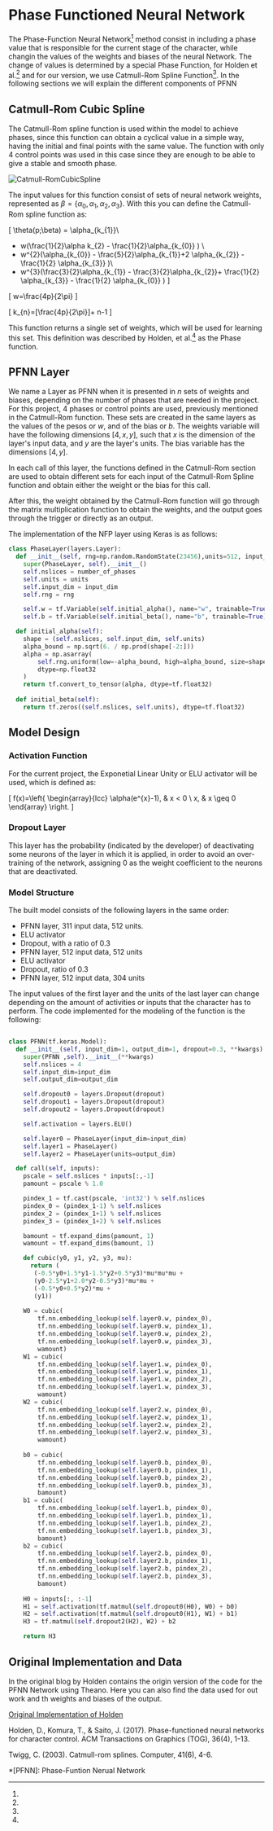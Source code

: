 # Phase Functioned Neural Network

The Phase-Function Neural Network[^1] method consist in including a phase value that is responsible for the current stage of the character, while changin the values of the weights and biases of the neural Network. The change of values is determined by a special Phase Function, for Holden et al.[^1]  and for our version, we use Catmull-Rom Spline Function[^2]. In the following sections we will explain the different components of PFNN

## Catmull-Rom Cubic Spline

The Catmull-Rom spline function is used within the model to achieve phases, since this function can obtain a cyclical value in a simple way, having the initial and final points with the same value. The function with only 4 control points was used in this case since they are enough to be able to give a stable and smooth phase.

![Catmull-RomCubicSpline](img/Catmull-Rom.png)

The input values ​​for this function consist of sets of neural network weights, represented as $\beta = \left\lbrace\alpha_ {0},\alpha_ {1},\alpha_ {2},\alpha_ {3} \right\rbrace$. With this you can define the Catmull-Rom spline function as:

\[
\theta(p;\beta) = \alpha_{k_{1}}\\
+ w(\frac{1}{2}\alpha k_{2} - \frac{1}{2}\alpha_{k_{0}} ) \\
+ w^{2}(\alpha_{k_{0}} - \frac{5}{2}\alpha_{k_{1}}+2 \alpha_{k_{2}} - \frac{1}{2} \alpha_{k_{3}} )\\
+ w^{3}(\frac{3}{2}\alpha_{k_{1}} - \frac{3}{2}\alpha_{k_{2}}+ \frac{1}{2} \alpha_{k_{3}} - \frac{1}{2} \alpha_{k_{0}} )
\]

\[
w=\frac{4p}{2\pi}
\]

\[
k_{n}=[\frac{4p}{2\pi}]+ n-1
\]

This function returns a single set of weights, which will be used for learning this set. This definition was described by Holden, et al.[^1] as the Phase function.

## PFNN Layer

We name a Layer as PFNN when it is presented in $n$ sets of weights and biases, depending on the number of phases that are needed in the project. For this project, 4 phases or control points are used, previously mentioned in the Catmull-Rom function. These sets are created in the same layers as the values ​​of the pesos or $w$, and of the bias or $b$. The weights variable will have the following dimensions $[4, x, y]$, such that $x$ is the dimension of the layer's input data, and $y$ are the layer's units. The bias variable has the dimensions $[4, y]$.

In each call of this layer, the functions defined in the Catmull-Rom section are used to obtain different sets for each input of the Catmull-Rom Spline function and obtain either the weight or the bias for this call.

After this, the weight obtained by the Catmull-Rom function will go through the matrix multiplication function to obtain the weights, and the output goes through the trigger or directly as an output.

The implementation of the NFP layer using Keras is as follows:

```python
class PhaseLayer(layers.Layer):
  def __init__(self, rng=np.random.RandomState(23456),units=512, input_dim=512, number_of_phases=4):
    super(PhaseLayer, self).__init__()
    self.nslices = number_of_phases
    self.units = units
    self.input_dim = input_dim
    self.rng = rng

    self.w = tf.Variable(self.initial_alpha(), name="w", trainable=True)
    self.b = tf.Variable(self.initial_beta(), name="b", trainable=True)

  def initial_alpha(self):
    shape = (self.nslices, self.input_dim, self.units)
    alpha_bound = np.sqrt(6. / np.prod(shape[-2:]))
    alpha = np.asarray(
        self.rng.uniform(low=-alpha_bound, high=alpha_bound, size=shape),
        dtype=np.float32
    )
    return tf.convert_to_tensor(alpha, dtype=tf.float32)
    
  def initial_beta(self):
    return tf.zeros((self.nslices, self.units), dtype=tf.float32)
```

## Model Design

### Activation Function

For the current project, the Exponetial Linear Unity or ELU activator will be used, which is defined as:

\[
f(x)=\left\{ \begin{array}{lcc}
\alpha(e^{x}-1), & x < 0 \\
x, & x \geq 0 
\end{array}
\right.
\]

### Dropout Layer

This layer has the probability (indicated by the developer) of deactivating some neurons of the layer in which it is applied, in order to avoid an over-training of the network, assigning 0 as the weight coefficient to the neurons that are deactivated.

### Model Structure

The built model consists of the following layers in the same order:

* PFNN layer, 311 input data, 512 units.
* ELU activator
* Dropout, with a ratio of 0.3
* PFNN layer, 512 input data, 512 units
* ELU activator
* Dropout, ratio of 0.3
* PFNN layer, 512 input data, 304 units

The input values ​​of the first layer and the units of the last layer can change depending on the amount of activities or inputs that the character has to perform.
The code implemented for the modeling of the function is the following:

```python

class PFNN(tf.keras.Model):
  def __init__(self, input_dim=1, output_dim=1, dropout=0.3, **kwargs):
    super(PFNN ,self).__init__(**kwargs)
    self.nslices = 4
    self.input_dim=input_dim
    self.output_dim=output_dim

    self.dropout0 = layers.Dropout(dropout)
    self.dropout1 = layers.Dropout(dropout)
    self.dropout2 = layers.Dropout(dropout)

    self.activation = layers.ELU()

    self.layer0 = PhaseLayer(input_dim=input_dim)
    self.layer1 = PhaseLayer()
    self.layer2 = PhaseLayer(units=output_dim)

  def call(self, inputs):
    pscale = self.nslices * inputs[:,-1]
    pamount = pscale % 1.0

    pindex_1 = tf.cast(pscale, 'int32') % self.nslices
    pindex_0 = (pindex_1-1) % self.nslices
    pindex_2 = (pindex_1+1) % self.nslices
    pindex_3 = (pindex_1+2) % self.nslices

    bamount = tf.expand_dims(pamount, 1)
    wamount = tf.expand_dims(bamount, 1)

    def cubic(y0, y1, y2, y3, mu):
      return (
       (-0.5*y0+1.5*y1-1.5*y2+0.5*y3)*mu*mu*mu + 
       (y0-2.5*y1+2.0*y2-0.5*y3)*mu*mu + 
       (-0.5*y0+0.5*y2)*mu +
       (y1))
    
    W0 = cubic(
        tf.nn.embedding_lookup(self.layer0.w, pindex_0), 
        tf.nn.embedding_lookup(self.layer0.w, pindex_1), 
        tf.nn.embedding_lookup(self.layer0.w, pindex_2), 
        tf.nn.embedding_lookup(self.layer0.w, pindex_3), 
        wamount)
    W1 = cubic(
        tf.nn.embedding_lookup(self.layer1.w, pindex_0), 
        tf.nn.embedding_lookup(self.layer1.w, pindex_1), 
        tf.nn.embedding_lookup(self.layer1.w, pindex_2), 
        tf.nn.embedding_lookup(self.layer1.w, pindex_3), 
        wamount)
    W2 = cubic(
        tf.nn.embedding_lookup(self.layer2.w, pindex_0), 
        tf.nn.embedding_lookup(self.layer2.w, pindex_1), 
        tf.nn.embedding_lookup(self.layer2.w, pindex_2), 
        tf.nn.embedding_lookup(self.layer2.w, pindex_3), 
        wamount)
    
    b0 = cubic(
        tf.nn.embedding_lookup(self.layer0.b, pindex_0), 
        tf.nn.embedding_lookup(self.layer0.b, pindex_1), 
        tf.nn.embedding_lookup(self.layer0.b, pindex_2), 
        tf.nn.embedding_lookup(self.layer0.b, pindex_3), 
        bamount)
    b1 = cubic(
        tf.nn.embedding_lookup(self.layer1.b, pindex_0),
        tf.nn.embedding_lookup(self.layer1.b, pindex_1),
        tf.nn.embedding_lookup(self.layer1.b, pindex_2),
        tf.nn.embedding_lookup(self.layer1.b, pindex_3),
        bamount)
    b2 = cubic(
        tf.nn.embedding_lookup(self.layer2.b, pindex_0),
        tf.nn.embedding_lookup(self.layer2.b, pindex_1),
        tf.nn.embedding_lookup(self.layer2.b, pindex_2),
        tf.nn.embedding_lookup(self.layer2.b, pindex_3),
        bamount)
    
    H0 = inputs[:, :-1]
    H1 = self.activation(tf.matmul(self.dropout0(H0), W0) + b0)
    H2 = self.activation(tf.matmul(self.dropout0(H1), W1) + b1)
    H3 = tf.matmul(self.dropout2(H2), W2) + b2

    return H3
```

## Original Implementation and Data

In the original blog by Holden contains the origin version of the code for the PFNN Network using Theano. Here you can also find the data used for out work and th weights and biases of the output.

[Original Implementation of Holden](https://theorangeduck.com/page/phase-functioned-neural-networks-character-control)

[^1]: 
  Holden, D., Komura, T., & Saito, J. (2017). Phase-functioned neural networks for character control. ACM Transactions on Graphics (TOG), 36(4), 1-13.
[^2]:
  Twigg, C. (2003). Catmull-rom splines. Computer, 41(6), 4-6.

*[PFNN]: Phase-Funtion Nerual Network